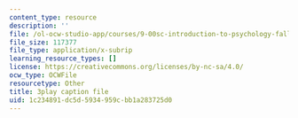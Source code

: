```yaml
---
content_type: resource
description: ''
file: /ol-ocw-studio-app/courses/9-00sc-introduction-to-psychology-fall-2011/1c234891dc5d5934959cbb1a283725d0_z9XQpjNgeBI.vtt
file_size: 117377
file_type: application/x-subrip
learning_resource_types: []
license: https://creativecommons.org/licenses/by-nc-sa/4.0/
ocw_type: OCWFile
resourcetype: Other
title: 3play caption file
uid: 1c234891-dc5d-5934-959c-bb1a283725d0
---
```

